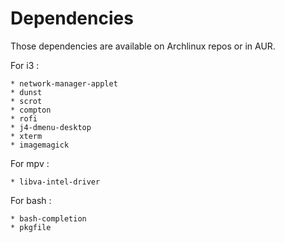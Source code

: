 Dependencies
============

Those dependencies are available on Archlinux repos or in AUR.

For i3 :

    * network-manager-applet
    * dunst
    * scrot
    * compton
    * rofi
    * j4-dmenu-desktop
    * xterm
    * imagemagick

For mpv :

    * libva-intel-driver

For bash :

    * bash-completion
    * pkgfile
